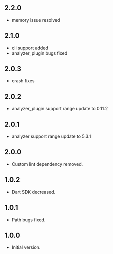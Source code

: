 ## 2.2.0

- memory issue resolved

## 2.1.0

- cli support added
- analyzer_plugin bugs fixed

## 2.0.3

- crash fixes

## 2.0.2

- analyzer_plugin support range update to 0.11.2

## 2.0.1

- analyzer support range update to 5.3.1

## 2.0.0

- Custom lint dependency removed.

## 1.0.2

- Dart SDK decreased.

## 1.0.1

- Path bugs fixed.

## 1.0.0

- Initial version.

